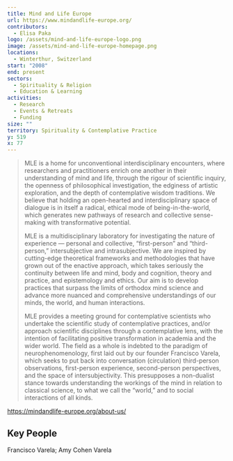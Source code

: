 ```yaml
---
title: Mind and Life Europe
url: https://www.mindandlife-europe.org/
contributors:
  - Elisa Paka
logo: /assets/mind-and-life-europe-logo.png
image: /assets/mind-and-life-europe-homepage.png
locations:
  - Winterthur, Switzerland
start: "2008"
end: present
sectors:
  - Spirituality & Religion
  - Education & Learning
activities:
  - Research
  - Events & Retreats
  - Funding
size: ""
territory: Spirituality & Contemplative Practice
y: 519
x: 77
---
```

> MLE is a home for unconventional interdisciplinary encounters, where researchers and practitioners enrich one another in their understanding of mind and life, through the rigour of scientific inquiry, the openness of philosophical investigation, the edginess of artistic exploration, and the depth of contemplative wisdom traditions. We believe that holding an open-hearted and interdisciplinary space of dialogue is in itself a radical, ethical mode of being-in-the-world, which generates new pathways of research and collective sense-making with transformative potential.
> 
> MLE is a multidisciplinary laboratory for investigating the nature of experience — personal and collective, “first-person” and “third-person,” intersubjective and intrasubjective. We are inspired by cutting-edge theoretical frameworks and methodologies that have grown out of the enactive approach, which takes seriously the continuity between life and mind, body and cognition, theory and practice, and epistemology and ethics. Our aim is to develop practices that surpass the limits of orthodox mind science and advance more nuanced and comprehensive understandings of our minds, the world, and human interactions.
> 
> MLE provides a meeting ground for contemplative scientists who undertake the scientific study of contemplative practices, and/or approach scientific disciplines through a contemplative lens, with the intention of facilitating positive transformation in academia and the wider world. The field as a whole is indebted to the paradigm of neurophenomenology, first laid out by our founder Francisco Varela, which seeks to put back into conversation (circulation) third-person observations, first-person experience, second-person perspectives, and the space of intersubjectivity. This presupposes a non-dualist stance towards understanding the workings of the mind in relation to classical science, to what we call the “world,” and to social interactions of all kinds.

https://mindandlife-europe.org/about-us/

## Key People

Francisco Varela; Amy Cohen Varela
